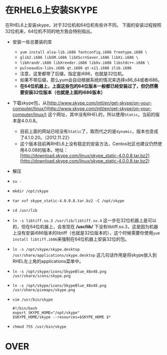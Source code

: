 # 在RHEL6上安装SKYPE

在RHEL6上安装skype，对于32位机和64位机有些许不同。 下面的安装过程按照32位机来，64位机不同的地方我会特别指出。

  * 安装一些总要装的库 
    * `yum install alsa-lib.i686 fontconfig.i686 freetype.i686 \`
    * `glib2.i686 libSM.i686 libXScrnSaver.i686 libXi.i686 \`
    * `libXrandr.i686 libXrender.i686 libXv.i686 libstdc++.i686 \`
    * `pulseaudio-libs.i686 qt.i686 qt-x11.i686 zlib.i686`
    * 注意，这里都带了后缀，指定是i686，也就是32位机。 
    * 如果不带后缀，那么yum会自动根据系统的情况来选择x86_64或者i686。 
    * **在64位机器上，上面这些包的64位版本一般都已经安装过了，但仍然需要安装32位版本（也就是上面的i686版本）**
  * 下载skype包，从[http://www.skype.com/intl/en/get-skype/on-your-computer/linux/](http://www.skype.com/intl/en/get-skype/on-your-computer/linux/) 这个网址，其中没有RHEL的，所以使用`Static`。当前的版本是4.0.0.8。 
    * 目前上面的网站已经没有`Static`了，取而代之的是`dynamic`，版本也变成了4.1.0.20。（2012.11.22） 
    * 这个版本目前再RHEL6上没有稳定的安装方法，Centos社区也建议仍然使用4.0.08的版本。地址：[http://download.skype.com/linux/skype_static-4.0.0.8.tar.bz2](http://download.skype.com/linux/skype_static-4.0.0.8.tar.bz2)
  * 解压 
  * `su -`
  * `mkdir /opt/skype`
  * `tar xvf skype_static-4.0.0.8.tar.bz2 -C /opt/skype`
  * `cd /usr/lib`
  * `ln -s libtiff.so.3 /usr/lib/libtiff.so.4` 这一步在32位机器上是可以的，但在64位机器上，会发现在 **/usr/lib/** 下没有libtiff.so.3，这是因为机器上没有安装i686版本的libtiff（也就是32位版本的），这个时候需要你使用`yum install libtiff.i686`来强制在64位机器上安装32位的包。 
  * `ln -s /opt/skype/skype.desktop /usr/share/applications/skype.desktop` 这几句话作用是将skype放入到RHEL左上角的applications菜单中。 
  * `ln -s /opt/skype/icons/SkypeBlue_48x48.png /usr/share/icons/skype.png`
  * `ln -s /opt/skype/icons/SkypeBlue_48x48.png /usr/share/pixmaps/skype.png`
  * `vim /usr/bin/skype`
    
    
        #!/bin/bash
        export SKYPE_HOME="/opt/skype"
        $SKYPE_HOME/skype --resources=$SKYPE_HOME $*
    

  * `chmod 755 /usr/bin/skype`

# OVER

